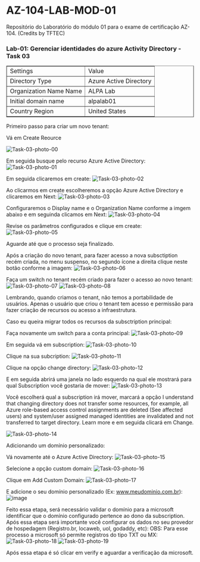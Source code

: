 # AZ-104-LAB-MOD-01
Repositório do Laboratório do módulo 01 para o exame de certificação AZ-104. (Credits by TFTEC)

<h3>Lab-01: Gerenciar identidades do azure Activity Directory - Task 03</h3>
<table border="1">    
   <tr>
    <td>Settings</td>
    <td>Value</td>
  </tr>
  <tr>
    <td>Directory Type</td>
    <td>Azure Active Directory</td>
  </tr>
 <tr>
    <td>Organization Name Name</td>
    <td>ALPA Lab</td>
  </tr>
 <tr>
    <td>Initial domain name</td>
    <td>alpalab01</td>
  </tr>
 <tr>
    <td>Country Region</td>
    <td>United States</td>
  </tr>
</table>

Primeiro passo para criar um novo tenant: 

Vá em Create Reource

![Task-03-photo-00](https://user-images.githubusercontent.com/107069287/187738335-a859e6d9-b326-4f7b-baaf-d1631c7df241.png)

Em seguida busque pelo recurso Azure Active Directory: 
![Task-03-photo-01](https://user-images.githubusercontent.com/107069287/187738822-fd1c63ba-b0f6-4513-b6ca-556a9e56c0ca.png)

Em seguida clicaremos em create: 
![Task-03-photo-02](https://user-images.githubusercontent.com/107069287/187738941-22d0a6da-668e-48f5-995f-851773ce44f3.png)

Ao clicarmos em create escolheremos a opção Azure Active Directory e clicaremos em Next: 
![Task-03-photo-03](https://user-images.githubusercontent.com/107069287/187739493-1090255e-ee58-4496-99c2-414afa4bc716.png)

Configuraremos o Display name e o Organization Name conforme a imgem abaixo e em seguinda clicamos em Next: 
![Task-03-photo-04](https://user-images.githubusercontent.com/107069287/187740220-c87f5879-490a-4a85-8ce6-22ed20e11023.png)


Revise os parâmetros configurados e clique em create: 
![Task-03-photo-05](https://user-images.githubusercontent.com/107069287/187740248-c863f210-be97-49d8-b45e-3ec9e4ccc62b.png)

Aguarde até que o processo seja finalizado. 

Após a criação do novo tenant, para fazer acesso a nova subsctiption recém criada, no menu suspenso, no segundo ícone a direita clique neste botão conforme a imagem: 
![Task-03-photo-06](https://user-images.githubusercontent.com/107069287/187741587-8c00ea3b-c5e2-4923-987a-699ec3205a12.png)

Faça um switch no tenant recém criado para fazer o acesso ao novo tenant: 
![Task-03-photo-07](https://user-images.githubusercontent.com/107069287/187742308-5a5c665f-d263-4e0a-8b7b-39e3618954fc.png)
![Task-03-photo-08](https://user-images.githubusercontent.com/107069287/187742310-7b149854-753e-4c39-960a-5227f90a9471.png)

Lembrando, quando criamos o tenant, não temos a portabilidade de usuários. Apenas o usuário que criou o tenant tem acesso e permissão para fazer criação de recursos ou acesso a infraestrutura. 

Caso eu queira migrar todos os recursos da subsctription principal: 

Faça novamente um switch para a conta principal: 
![Task-03-photo-09](https://user-images.githubusercontent.com/107069287/187743602-263c1f01-e6a9-4eb1-8501-ab5278ddcf6b.png)

Em seguida vá em subscription: 
![Task-03-photo-10](https://user-images.githubusercontent.com/107069287/187743784-4c6a217c-d5f0-4eec-9189-3509c79894bc.png)

Clique na sua subcription: 
![Task-03-photo-11](https://user-images.githubusercontent.com/107069287/187744118-6549a73b-36c7-4261-af49-dd59695cd4c6.png)

Clique na opção change directory: 
![Task-03-photo-12](https://user-images.githubusercontent.com/107069287/187744268-ec86e85d-9633-46e1-b23d-174f52a684e3.png)

E em seguida abrirá uma janela no lado esquerdo na qual ele mostrará para qual Subscription você gostaria de mover: 
![Task-03-photo-13](https://user-images.githubusercontent.com/107069287/187744575-7ffa3c4f-e344-4520-80f0-34ba7216f2f2.png)

Você escolherá qual a subscription irá mover, marcará a opção I understand that changing directory does not transfer some resources, for example, all Azure role-based access control assignments are deleted (See affected users) and system/user assigned managed identities are invalidated and not transferred to target directory. Learn more e em seguida clicará em Change. 

![Task-03-photo-14](https://user-images.githubusercontent.com/107069287/187744870-1138f194-61a4-4d9c-ae3d-d755a1160222.png)

Adicionando um domínio personalizado: 

Vá novamente até o Azure Active Directory: 
![Task-03-photo-15](https://user-images.githubusercontent.com/107069287/187765994-6e523d5b-978d-4e79-9d3c-9500f0caff16.png)

Selecione a opção custom domain: 
![Task-03-photo-16](https://user-images.githubusercontent.com/107069287/187766188-190c1ef7-f23f-4bc4-93e1-92e598cb756d.png)

Clique em Add Custom Domain: 
![Task-03-photo-17](https://user-images.githubusercontent.com/107069287/187766558-fc53168a-6a3b-4e5c-b20e-2260ad4e9745.png)

E adicione o seu domínio personalizado (Ex: www.meudominio.com.br): 
![image](https://user-images.githubusercontent.com/107069287/187766703-70a441e1-90be-434e-9430-2e743d012bf5.png)

Feito essa etapa, será necessário validar o domínio para a microsoft identificar que o domínio configurado pertence ao dono da subscription. Após essa etapa será importante você configurar os dados no seu provedor de hospedagem (Registro.br, locaweb, uol, godaddy, etc):
OBS: Para esse processo a microsoft só permite registros do tipo TXT ou MX: 
![Task-03-photo-18](https://user-images.githubusercontent.com/107069287/187767272-c7a870b9-a201-4a79-80c9-4ac7b6c7f41f.png)
![Task-03-photo-19](https://user-images.githubusercontent.com/107069287/187767383-73c2cc40-7af9-4b5f-9d35-43c7e6c72334.png)

Após essa etapa é só clicar em verify e aguardar a verificação da microsoft. 













